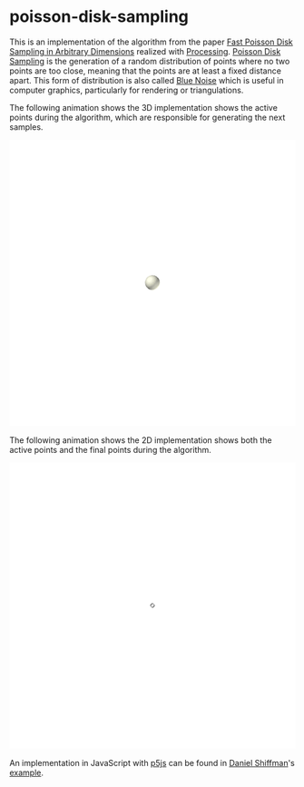 # poisson-disk-sampling
This is an implementation of the algorithm from the paper [Fast Poisson Disk Sampling in Arbitrary Dimensions](https://www.cs.ubc.ca/~rbridson/docs/bridson-siggraph07-poissondisk.pdf) realized with [Processing](https://processing.org/). [Poisson Disk Sampling](https://en.wikipedia.org/wiki/Supersampling#Poisson_disc) is the generation of a random distribution of points where no two points are too close, meaning that the points are at least a fixed distance apart. This form of distribution is also called [Blue Noise](https://en.wikipedia.org/wiki/Colors_of_noise#Blue_noise) which is useful in computer graphics, particularly for rendering or triangulations.

The following animation shows the 3D implementation shows the active points during the algorithm, which are responsible for generating the next samples.

![Poisson Disk Sampling Animation 3D](PoissonDiskSampling/animation_3D.gif)

The following animation shows the 2D implementation shows both the active points and the final points during the algorithm.

![Poisson Disk Sampling Animation 2D](PoissonDiskSampling/animation_2D.gif)

An implementation in JavaScript with [p5js](https://p5js.org/) can be found in [Daniel Shiffman](https://github.com/shiffman)'s [example](https://github.com/CodingTrain/Rainbow-Code/tree/master/challenges/CC_33_poisson_disc).
